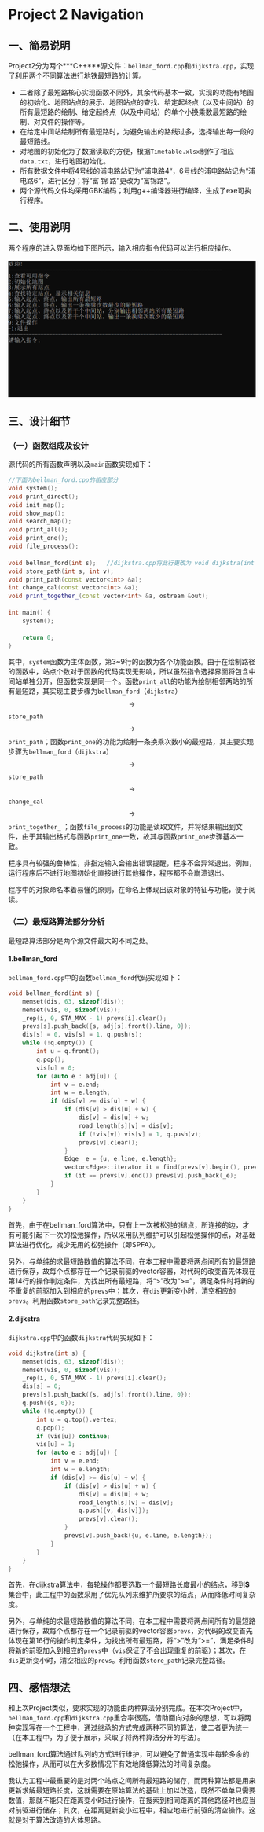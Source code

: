 # Project 2	Navigation

## 一、简易说明

Project2分为两个***C++***源文件：`bellman_ford.cpp`和`dijkstra.cpp`，实现了利用两个不同算法进行地铁最短路的计算。

- 二者除了最短路核心实现函数不同外，其余代码基本一致，实现的功能有地图的初始化、地图站点的展示、地图站点的查找、给定起终点（以及中间站）的所有最短路的绘制、给定起终点（以及中间站）的单个小换乘数最短路的绘制、对文件的操作等。
- 在给定中间站绘制所有最短路时，为避免输出的路线过多，选择输出每一段的最短路线。
- 对地图的初始化为了数据读取的方便，根据`Timetable.xlsx`制作了相应`data.txt`，进行地图初始化。
- 所有数据文件中将4号线的浦电路站记为”浦电路4“，6号线的浦电路站记为“浦电路6”，进行区分；将“富 锦 路”更改为“富锦路”。
- 两个源代码文件均采用GBK编码；利用g++编译器进行编译，生成了exe可执行程序。



## 二、使用说明

两个程序的进入界面均如下图所示，输入相应指令代码可以进行相应操作。

![begin](materials/begin.png)



## 三、设计细节

### （一）函数组成及设计

源代码的所有函数声明以及`main`函数实现如下：

```c++
//下面为bellman_ford.cpp的相应部分
void system();
void print_direct();
void init_map();
void show_map();
void search_map();
void print_all();
void print_one();
void file_process();

void bellman_ford(int s);	//dijkstra.cpp将此行更改为 void dijkstra(int s); 
void store_path(int s, int v);
void print_path(const vector<int> &a);
int change_cal(const vector<int> &a);
void print_together_(const vector<int> &a, ostream &out);

int main() {
    system();

    return 0;
}
```

其中，`system`函数为主体函数，第3~9行的函数为各个功能函数。由于在绘制路径的函数中，站点个数对于函数的代码实现无影响，所以虽然指令选择界面将包含中间站单独分开，但函数实现是同一个。函数`print_all`的功能为绘制相邻两站的所有最短路，其实现主要步骤为`bellman_ford`（`dijkstra`） $${\longrightarrow}$$ `store_path` $${\longrightarrow}$$ `print_path`；函数`print_one`的功能为绘制一条换乘次数小的最短路，其主要实现步骤为`bellman_ford`（`dijkstra`） $${\longrightarrow}$$ `store_path` $${\longrightarrow}$$ `change_cal` $${\longrightarrow}$$ `print_together_` ；函数`file_process`的功能是读取文件，并将结果输出到文件，由于其输出格式与函数`print_one`一致，故其与函数`print_one`步骤基本一致。

程序具有较强的鲁棒性，非指定输入会输出错误提醒，程序不会异常退出。例如，运行程序后不进行地图初始化直接进行其他操作，程序都不会崩溃退出。

程序中的对象命名本着易懂的原则，在命名上体现出该对象的特征与功能，便于阅读。



### （二）最短路算法部分分析

最短路算法部分是两个源文件最大的不同之处。

#### 1.bellman_ford

`bellman_ford.cpp`中的函数`bellman_ford`代码实现如下：

```c++
void bellman_ford(int s) {
    memset(dis, 63, sizeof(dis));
    memset(vis, 0, sizeof(vis));
    _rep(i, 0, STA_MAX - 1) prevs[i].clear();
    prevs[s].push_back({s, adj[s].front().line, 0});
    dis[s] = 0, vis[s] = 1, q.push(s);
    while (!q.empty()) {
		int u = q.front();
		q.pop();
		vis[u] = 0;
		for (auto e : adj[u]) {
			int v = e.end;
			int w = e.length;
            if (dis[v] >= dis[u] + w) { 
                if (dis[v] > dis[u] + w) {
                    dis[v] = dis[u] + w;
                    road_length[s][v] = dis[v];
                    if (!vis[v]) vis[v] = 1, q.push(v);
                    prevs[v].clear();
			    }
                Edge _e = {u, e.line, e.length}; 
                vector<Edge>::iterator it = find(prevs[v].begin(), prevs[v].end(), _e);
                if (it == prevs[v].end()) prevs[v].push_back(_e);  
            }
		}
    }  
}
```

首先，由于在bellman_ford算法中，只有上一次被松弛的结点，所连接的边，才有可能引起下一次的松弛操作，所以采用队列维护可以引起松弛操作的点，对基础算法进行优化，减少无用的松弛操作（即SPFA）。

另外，与单纯的求最短路数值的算法不同，在本工程中需要将两点间所有的最短路进行保存，故每个点都存在一个记录前驱的vector容器，对代码的改变首先体现在第14行的操作判定条件，为找出所有最短路，将“>”改为“>=”，满足条件时将新的不重复的前驱加入到相应的`prevs`中；其次，在`dis`更新变小时，清空相应的`prevs`。利用函数`store_path`记录完整路径。

#### 2.dijkstra

`dijkstra.cpp`中的函数`dijkstra`代码实现如下：

```c++
void dijkstra(int s) {
    memset(dis, 63, sizeof(dis));
    memset(vis, 0, sizeof(vis));
    _rep(i, 0, STA_MAX - 1) prevs[i].clear();
    dis[s] = 0;
    prevs[s].push_back({s, adj[s].front().line, 0});
    q.push({s, 0});
    while (!q.empty()) {
		int u = q.top().vertex;
		q.pop();
		if (vis[u]) continue;
		vis[u] = 1;
		for (auto e : adj[u]) {
			int v = e.end;
			int w = e.length;
			if (dis[v] >= dis[u] + w) {
                if (dis[v] > dis[u] + w) {
                    dis[v] = dis[u] + w;
                    road_length[s][v] = dis[v];
                    q.push({v, dis[v]});
                    prevs[v].clear();
                }
                prevs[v].push_back({u, e.line, e.length});
			}
		}
    }  
}
```

首先，在dijkstra算法中，每轮操作都要选取一个最短路长度最小的结点，移到**S**集合中，此工程中的函数采用了优先队列来维护所要求的结点，从而降低时间复杂度。

另外，与单纯的求最短路数值的算法不同，在本工程中需要将两点间所有的最短路进行保存，故每个点都存在一个记录前驱的vector容器`prevs`，对代码的改变首先体现在第16行的操作判定条件，为找出所有最短路，将“>”改为“>=”，满足条件时将新的前驱加入到相应的`prevs`中（`vis`保证了不会出现重复的前驱）；其次，在`dis`更新变小时，清空相应的`prevs`。利用函数`store_path`记录完整路径。



## 四、感悟想法

和上次Project类似，要求实现的功能由两种算法分别完成。在本次Project中，`bellman_ford.cpp`和`dijkstra.cpp`重合率很高，借助面向对象的思想，可以将两种实现写在一个工程中，通过继承的方式完成两种不同的算法，使二者更为统一（在本工程中，为了便于展示，采取了将两种算法分开的写法）。

bellman_ford算法通过队列的方式进行维护，可以避免了普通实现中每轮多余的松弛操作，从而可以在大多数情况下有效地降低算法的时间复杂度。

我认为工程中最重要的是对两个站点之间所有最短路的储存，而两种算法都是用来更新求解最短路长度，这就需要在原始算法的基础上加以改造，既然不单单只需要数值，那就不能只在距离变小时进行操作，在搜索到相同距离的其他路径时也应当对前驱进行储存；其次，在距离更新变小过程中，相应地进行前驱的清空操作。这就是对于算法改造的大体思路。

